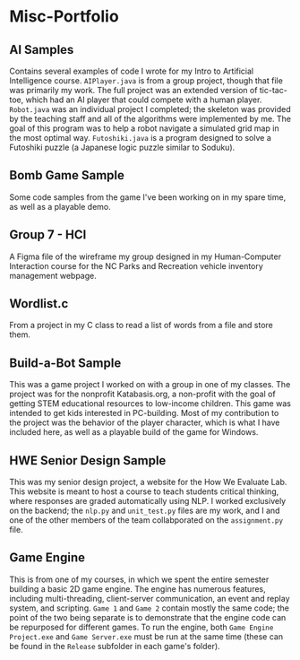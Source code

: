 # Misc-Portfolio
 
## AI Samples
Contains several examples of code I wrote for my Intro to Artificial Intelligence course. `AIPlayer.java` is from a group project, though that file was primarily my work. The full project was an extended version of tic-tac-toe, which had an AI player that could compete with a human player. `Robot.java` was an individual project I completed; the skeleton was provided by the teaching staff and all of the algorithms were implemented by me. The goal of this program was to help a robot navigate a simulated grid map in the most optimal way. `Futoshiki.java` is a program designed to solve a Futoshiki puzzle (a Japanese logic puzzle similar to Soduku).

## Bomb Game Sample
Some code samples from the game I've been working on in my spare time, as well as a playable demo.

## Group 7 - HCI
A Figma file of the wireframe my group designed in my Human-Computer Interaction course for the NC Parks and Recreation vehicle inventory management webpage.

## Wordlist.c
From a project in my C class to read a list of words from a file and store them.

## Build-a-Bot Sample
This was a game project I worked on with a group in one of my classes. The project was for the nonprofit Katabasis.org, a non-profit with the goal of getting STEM educational resources to low-income children. This game was intended to get kids interested in PC-building. Most of my contribution to the project was the behavior of the player character, which is what I have included here, as well as a playable build of the game for Windows.

## HWE Senior Design Sample
This was my senior design project, a website for the How We Evaluate Lab. This website is meant to host a course to teach students critical thinking, where responses are graded automatically using NLP. I worked exclusively on the backend; the `nlp.py` and `unit_test.py` files are my work, and I and one of the other members of the team collabporated on the `assignment.py` file.

## Game Engine
This is from one of my courses, in which we spent the entire semester building a basic 2D game engine. The engine has numerous features, including multi-threading, client-server communication, an event and replay system, and scripting. `Game 1` and `Game 2` contain mostly the same code; the point of the two being separate is to demonstrate that the engine code can be repurposed for different games. To run the engine, both `Game Engine Project.exe` and `Game Server.exe` must be run at the same time (these can be found in the `Release` subfolder in each game's folder).
